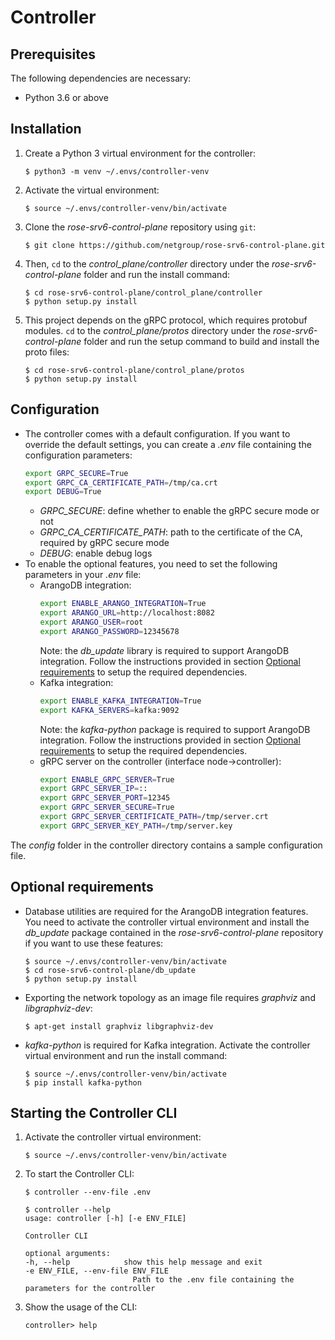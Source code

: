 # Controller

## Prerequisites

The following dependencies are necessary:

* Python 3.6 or above

## Installation

1. Create a Python 3 virtual environment for the controller:
    ```console
    $ python3 -m venv ~/.envs/controller-venv
    ```
1. Activate the virtual environment:
    ```console
    $ source ~/.envs/controller-venv/bin/activate
    ```
1. Clone the *rose-srv6-control-plane* repository using ```git```:
    ```console
    $ git clone https://github.com/netgroup/rose-srv6-control-plane.git
    ```
1. Then, ```cd``` to the *control_plane/controller* directory under the *rose-srv6-control-plane* folder and run the install command:
    ```console
    $ cd rose-srv6-control-plane/control_plane/controller
    $ python setup.py install
    ```
1. This project depends on the gRPC protocol, which requires protobuf modules. ```cd``` to the *control_plane/protos* directory under the *rose-srv6-control-plane* folder and run the setup command to build and install the proto files:
    ```console
    $ cd rose-srv6-control-plane/control_plane/protos
    $ python setup.py install
    ```

## Configuration

* The controller comes with a default configuration. If you want to override the default settings, you can create a *.env* file containing the configuration parameters:
    ```sh
    export GRPC_SECURE=True
    export GRPC_CA_CERTIFICATE_PATH=/tmp/ca.crt
    export DEBUG=True
    ```
    * *GRPC_SECURE*: define whether to enable the gRPC secure mode or not
    * *GRPC_CA_CERTIFICATE_PATH*: path to the certificate of the CA, required by gRPC secure mode
    * *DEBUG*: enable debug logs
* To enable the optional features, you need to set the following parameters in your *.env* file:
    * ArangoDB integration:
        ```sh
        export ENABLE_ARANGO_INTEGRATION=True
        export ARANGO_URL=http://localhost:8082
        export ARANGO_USER=root
        export ARANGO_PASSWORD=12345678
        ```
        Note: the *db_update* library is required to support ArangoDB integration. Follow the instructions provided in section [Optional requirements](#optional-requirements) to setup the required dependencies.
    * Kafka integration:
        ```sh
        export ENABLE_KAFKA_INTEGRATION=True
        export KAFKA_SERVERS=kafka:9092
        ```
        Note: the *kafka-python* package is required to support ArangoDB integration. Follow the instructions provided in section [Optional requirements](#optional-requirements) to setup the required dependencies.
    * gRPC server on the controller (interface node->controller):
        ```sh
        export ENABLE_GRPC_SERVER=True
        export GRPC_SERVER_IP=::
        export GRPC_SERVER_PORT=12345
        export GRPC_SERVER_SECURE=True
        export GRPC_SERVER_CERTIFICATE_PATH=/tmp/server.crt
        export GRPC_SERVER_KEY_PATH=/tmp/server.key
        ```
The *config* folder in the controller directory contains a sample configuration file.

## Optional requirements

* Database utilities are required for the ArangoDB integration features. You need to activate the controller virtual environment and install the *db_update* package contained in the *rose-srv6-control-plane* repository if you want to use these features:
    ```console
    $ source ~/.envs/controller-venv/bin/activate
    $ cd rose-srv6-control-plane/db_update
    $ python setup.py install
    ```
* Exporting the network topology as an image file requires *graphviz* and *libgraphviz-dev*:
    ```console
    $ apt-get install graphviz libgraphviz-dev
    ```
* *kafka-python* is required for Kafka integration. Activate the controller virtual environment and run the install command:
    ```console
    $ source ~/.envs/controller-venv/bin/activate
    $ pip install kafka-python
    ```

## Starting the Controller CLI

1. Activate the controller virtual environment:
    ```console
    $ source ~/.envs/controller-venv/bin/activate
    ```
1. To start the Controller CLI:
    ```console
    $ controller --env-file .env
    ```
    ```console
    $ controller --help
    usage: controller [-h] [-e ENV_FILE]

    Controller CLI

    optional arguments:
    -h, --help            show this help message and exit
    -e ENV_FILE, --env-file ENV_FILE
                            Path to the .env file containing the parameters for the controller
    ```
1. Show the usage of the CLI:
    ```console
    controller> help
    ```
